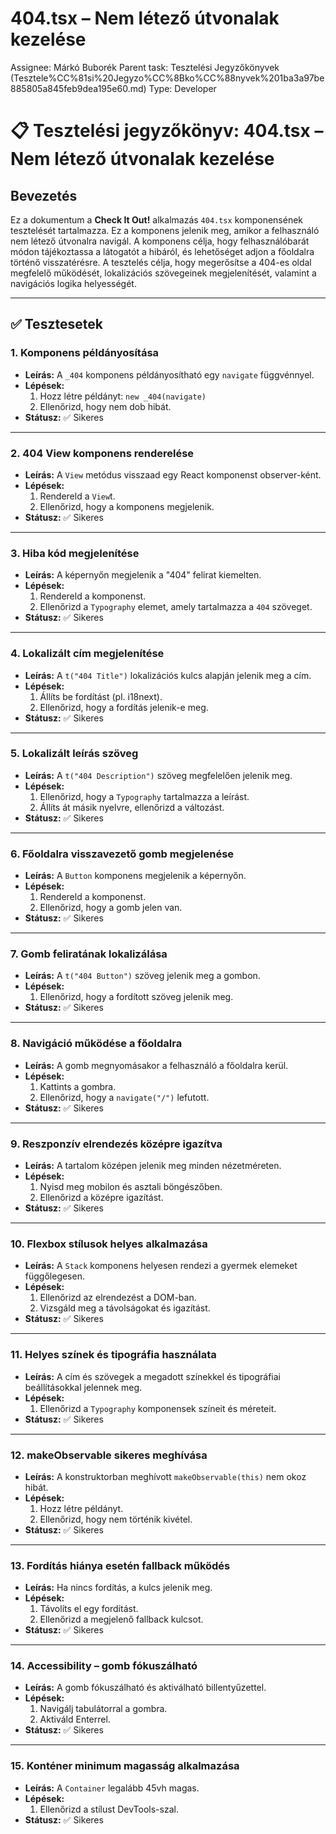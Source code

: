 # 404.tsx – Nem létező útvonalak kezelése

Assignee: Márkó Buborék
Parent task: Tesztelési Jegyzőkönyvek (Tesztele%CC%81si%20Jegyzo%CC%8Bko%CC%88nyvek%201ba3a97be885805a845feb9dea195e60.md)
Type: Developer

# 📋 Tesztelési jegyzőkönyv: **404.tsx** – Nem létező útvonalak kezelése

## Bevezetés

Ez a dokumentum a **Check It Out!** alkalmazás `404.tsx` komponensének tesztelését tartalmazza. Ez a komponens jelenik meg, amikor a felhasználó nem létező útvonalra navigál. A komponens célja, hogy felhasználóbarát módon tájékoztassa a látogatót a hibáról, és lehetőséget adjon a főoldalra történő visszatérésre. A tesztelés célja, hogy megerősítse a 404-es oldal megfelelő működését, lokalizációs szövegeinek megjelenítését, valamint a navigációs logika helyességét.

---

## ✅ Tesztesetek

### 1. Komponens példányosítása

- **Leírás:** A `_404` komponens példányosítható egy `navigate` függvénnyel.
- **Lépések:**
    1. Hozz létre példányt: `new _404(navigate)`
    2. Ellenőrizd, hogy nem dob hibát.
- **Státusz:** ✅ Sikeres

---

### 2. 404 View komponens renderelése

- **Leírás:** A `View` metódus visszaad egy React komponenst observer-ként.
- **Lépések:**
    1. Rendereld a `View`t.
    2. Ellenőrizd, hogy a komponens megjelenik.
- **Státusz:** ✅ Sikeres

---

### 3. Hiba kód megjelenítése

- **Leírás:** A képernyőn megjelenik a "404" felirat kiemelten.
- **Lépések:**
    1. Rendereld a komponenst.
    2. Ellenőrizd a `Typography` elemet, amely tartalmazza a `404` szöveget.
- **Státusz:** ✅ Sikeres

---

### 4. Lokalizált cím megjelenítése

- **Leírás:** A `t("404 Title")` lokalizációs kulcs alapján jelenik meg a cím.
- **Lépések:**
    1. Állíts be fordítást (pl. i18next).
    2. Ellenőrizd, hogy a fordítás jelenik-e meg.
- **Státusz:** ✅ Sikeres

---

### 5. Lokalizált leírás szöveg

- **Leírás:** A `t("404 Description")` szöveg megfelelően jelenik meg.
- **Lépések:**
    1. Ellenőrizd, hogy a `Typography` tartalmazza a leírást.
    2. Állíts át másik nyelvre, ellenőrizd a változást.
- **Státusz:** ✅ Sikeres

---

### 6. Főoldalra visszavezető gomb megjelenése

- **Leírás:** A `Button` komponens megjelenik a képernyőn.
- **Lépések:**
    1. Rendereld a komponenst.
    2. Ellenőrizd, hogy a gomb jelen van.
- **Státusz:** ✅ Sikeres

---

### 7. Gomb feliratának lokalizálása

- **Leírás:** A `t("404 Button")` szöveg jelenik meg a gombon.
- **Lépések:**
    1. Ellenőrizd, hogy a fordított szöveg jelenik meg.
- **Státusz:** ✅ Sikeres

---

### 8. Navigáció működése a főoldalra

- **Leírás:** A gomb megnyomásakor a felhasználó a főoldalra kerül.
- **Lépések:**
    1. Kattints a gombra.
    2. Ellenőrizd, hogy a `navigate("/")` lefutott.
- **Státusz:** ✅ Sikeres

---

### 9. Reszponzív elrendezés középre igazítva

- **Leírás:** A tartalom középen jelenik meg minden nézetméreten.
- **Lépések:**
    1. Nyisd meg mobilon és asztali böngészőben.
    2. Ellenőrizd a középre igazítást.
- **Státusz:** ✅ Sikeres

---

### 10. Flexbox stílusok helyes alkalmazása

- **Leírás:** A `Stack` komponens helyesen rendezi a gyermek elemeket függőlegesen.
- **Lépések:**
    1. Ellenőrizd az elrendezést a DOM-ban.
    2. Vizsgáld meg a távolságokat és igazítást.
- **Státusz:** ✅ Sikeres

---

### 11. Helyes színek és tipográfia használata

- **Leírás:** A cím és szövegek a megadott színekkel és tipográfiai beállításokkal jelennek meg.
- **Lépések:**
    1. Ellenőrizd a `Typography` komponensek színeit és méreteit.
- **Státusz:** ✅ Sikeres

---

### 12. makeObservable sikeres meghívása

- **Leírás:** A konstruktorban meghívott `makeObservable(this)` nem okoz hibát.
- **Lépések:**
    1. Hozz létre példányt.
    2. Ellenőrizd, hogy nem történik kivétel.
- **Státusz:** ✅ Sikeres

---

### 13. Fordítás hiánya esetén fallback működés

- **Leírás:** Ha nincs fordítás, a kulcs jelenik meg.
- **Lépések:**
    1. Távolíts el egy fordítást.
    2. Ellenőrizd a megjelenő fallback kulcsot.
- **Státusz:** ✅ Sikeres

---

### 14. Accessibility – gomb fókuszálható

- **Leírás:** A gomb fókuszálható és aktiválható billentyűzettel.
- **Lépések:**
    1. Navigálj tabulátorral a gombra.
    2. Aktiváld Enterrel.
- **Státusz:** ✅ Sikeres

---

### 15. Konténer minimum magasság alkalmazása

- **Leírás:** A `Container` legalább 45vh magas.
- **Lépések:**
    1. Ellenőrizd a stílust DevTools-szal.
- **Státusz:** ✅ Sikeres
